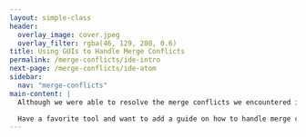 ```yaml
---
layout: simple-class
header:
  overlay_image: cover.jpeg
  overlay_filter: rgba(46, 129, 200, 0.6)
title: Using GUIs to Handle Merge Conflicts
permalink: /merge-conflicts/ide-intro
next-page: /merge-conflicts/ide-atom
sidebar:
  nav: "merge-conflicts"
main-content: |
  Although we were able to resolve the merge conflicts we encountered in this course within the GitHub user interface, sometimes we need to resolve merge conflicts locally. This section is going to outline how merge conflicts can be resolved in text editors like Atom or Visual Studio Code and Integrated Development Environments (IDEs) like Visual Studio and Eclipse.

  Have a favorite tool and want to add a guide on how to handle merge conflicts in it? Contribute to the [GitHub Training Kit](https://github.com/github/training-kit) repository.
---
```

